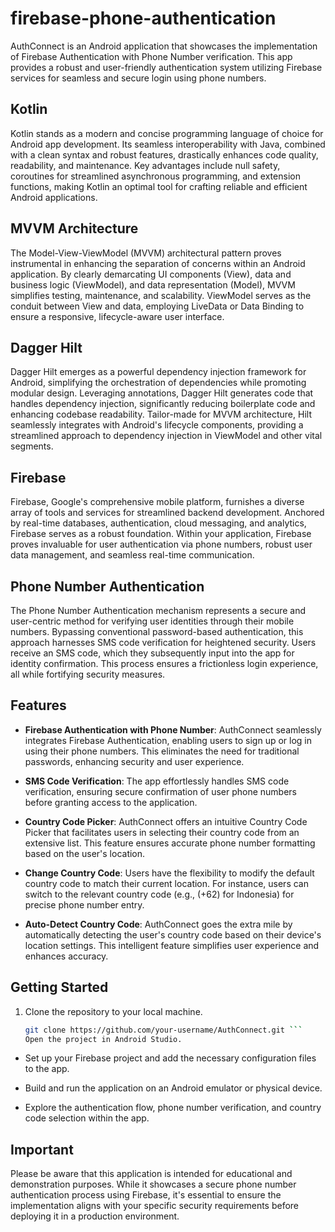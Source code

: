 # firebase-phone-authentication
AuthConnect is an Android application that showcases the implementation of Firebase Authentication with Phone Number verification. This app provides a robust and user-friendly authentication system utilizing Firebase services for seamless and secure login using phone numbers.
## Kotlin
Kotlin stands as a modern and concise programming language of choice for Android app development. Its seamless interoperability with Java, combined with a clean syntax and robust features, drastically enhances code quality, readability, and maintenance. Key advantages include null safety, coroutines for streamlined asynchronous programming, and extension functions, making Kotlin an optimal tool for crafting reliable and efficient Android applications.
## MVVM Architecture
The Model-View-ViewModel (MVVM) architectural pattern proves instrumental in enhancing the separation of concerns within an Android application. By clearly demarcating UI components (View), data and business logic (ViewModel), and data representation (Model), MVVM simplifies testing, maintenance, and scalability. ViewModel serves as the conduit between View and data, employing LiveData or Data Binding to ensure a responsive, lifecycle-aware user interface.
## Dagger Hilt
Dagger Hilt emerges as a powerful dependency injection framework for Android, simplifying the orchestration of dependencies while promoting modular design. Leveraging annotations, Dagger Hilt generates code that handles dependency injection, significantly reducing boilerplate code and enhancing codebase readability. Tailor-made for MVVM architecture, Hilt seamlessly integrates with Android's lifecycle components, providing a streamlined approach to dependency injection in ViewModel and other vital segments.
## Firebase
Firebase, Google's comprehensive mobile platform, furnishes a diverse array of tools and services for streamlined backend development. Anchored by real-time databases, authentication, cloud messaging, and analytics, Firebase serves as a robust foundation. Within your application, Firebase proves invaluable for user authentication via phone numbers, robust user data management, and seamless real-time communication.
## Phone Number Authentication
The Phone Number Authentication mechanism represents a secure and user-centric method for verifying user identities through their mobile numbers. Bypassing conventional password-based authentication, this approach harnesses SMS code verification for heightened security. Users receive an SMS code, which they subsequently input into the app for identity confirmation. This process ensures a frictionless login experience, all while fortifying security measures.
## Features
- **Firebase Authentication with Phone Number**: AuthConnect seamlessly integrates Firebase Authentication, enabling users to sign up or log in using their phone numbers. This eliminates the need for traditional passwords, enhancing security and user experience.

- **SMS Code Verification**: The app effortlessly handles SMS code verification, ensuring secure confirmation of user phone numbers before granting access to the application.

- **Country Code Picker**: AuthConnect offers an intuitive Country Code Picker that facilitates users in selecting their country code from an extensive list. This feature ensures accurate phone number formatting based on the user's location.

- **Change Country Code**: Users have the flexibility to modify the default country code to match their current location. For instance, users can switch to the relevant country code (e.g., (+62) for Indonesia) for precise phone number entry.

- **Auto-Detect Country Code**: AuthConnect goes the extra mile by automatically detecting the user's country code based on their device's location settings. This intelligent feature simplifies user experience and enhances accuracy.

## Getting Started
1. Clone the repository to your local machine.

   ```bash
   git clone https://github.com/your-username/AuthConnect.git ```
   Open the project in Android Studio.

- Set up your Firebase project and add the necessary configuration files to the app.

- Build and run the application on an Android emulator or physical device.

- Explore the authentication flow, phone number verification, and country code selection within the app.

## Important
Please be aware that this application is intended for educational and demonstration purposes. While it showcases a secure phone number authentication process using Firebase, it's essential to ensure the implementation aligns with your specific security requirements before deploying it in a production environment.


